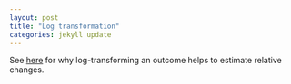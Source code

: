 ```yaml
--- 
layout: post 
title: "Log transformation" 
categories: jekyll update
---
```


See [here](https://bozenne.github.io/doc/2018-12-12-logTransform/post-logTransform.pdf) for why log-transforming an outcome helps to estimate relative changes.
